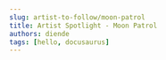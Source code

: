 ```yaml
---
slug: artist-to-follow/moon-patrol
title: Artist Spotlight - Moon Patrol
authors: diende
tags: [hello, docusaurus]
---
```


